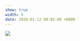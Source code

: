```yaml
---
show: true
width: 5
date: 2020-01-12 00:01:00 +0800
---
```

<div>
  <a href="https://github.com/Eli-yu-first" target="_blank"> 
    <img data-src="https://api.star-history.com/svg?repos=luost26/academic-homepage&type=Date" class="lazy w-100 rounded-top" src="{{ '/assets/images/empty_300x200.png' | relative_url }}">
  </a>
<!--   <div class="card-body">
      <a href="https://github.com/Eli-yu-first" target="_blank"> <h5 class="card-title">GitHub Star History</h5> </a>
      <p class="card-text">
        Star history of the GitHub repository of this website.
      </p>
      <p class="card-text"><small><a href="https://github.com/Eli-yu-first" target="_blank">Fellow me!</a></small></p> 
  </div> -->
</div>
